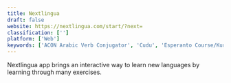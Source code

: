 ```yaml
---
title: Nextlingua
draft: false 
website: https://nextlingua.com/start/?next=
classification: ['']
platform: ['Web']
keywords: ['ACON Arabic Verb Conjugator', 'Cudu', 'Esperanto Course/Kurso', 'KOSHO', 'Langmate', 'Learn Brazilian Portuguese', 'Lingbe', 'LinguaTV Language Learning', 'MosaLingua', 'Preply', 'Wlingua', 'iLearn Papiamento']
---
```

Nextlingua app brings an interactive way to learn new languages by learning through many exercises.
